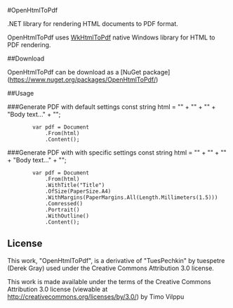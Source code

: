 #OpenHtmlToPdf

.NET library for rendering HTML documents to PDF format. 

OpenHtmlToPdf uses [WkHtmlToPdf](http://github.com/antialize/wkhtmltopdf) native Windows library for HTML to PDF rendering.

##Download

OpenHtmlToPdf can be download as a [NuGet package] (https://www.nuget.org/packages/OpenHtmlToPdf/)

##Usage

###Generate PDF with default settings
            const string html =
                "<!DOCTYPE html>" +
                "<html>" +
                "<head><meta charset='UTF-8'><title>Title</title></head>" +
                "<body>Body text...</body>" +
                "</html>";

            var pdf = Document
                .From(html)
                .Content();

###Generate PDF with with specific settings
            const string html =
                "<!DOCTYPE html>" +
                "<html>" +
                "<head><meta charset='UTF-8'><title>Title</title></head>" +
                "<body>Body text...</body>" +
                "</html>";

            var pdf = Document
                .From(html)
                .WithTitle("Title")
                .OfSize(PaperSize.A4)
                .WithMargins(PaperMargins.All(Length.Millimeters(1.5)))
                .Comressed()
                .Portrait()
                .WithOutline()
                .Content();
License
-------

This work, "OpenHtmlToPdf", is a derivative of "TuesPechkin" by tuespetre (Derek Gray) used under the Creative Commons Attribution 3.0 license.

This work is made available under the terms of the Creative Commons Attribution 3.0 license (viewable at http://creativecommons.org/licenses/by/3.0/) by Timo Vilppu
